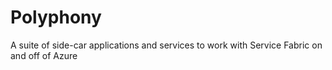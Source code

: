 # Polyphony
A suite of side-car applications and services to work with Service Fabric on and off of Azure
